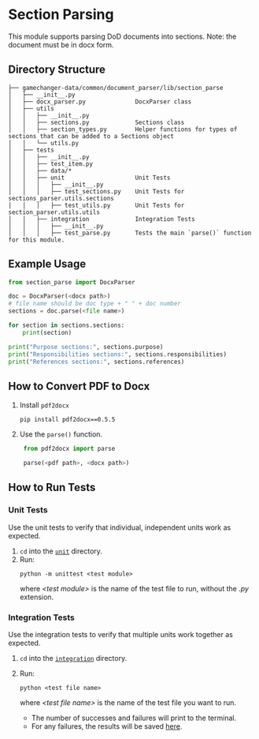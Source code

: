# Section Parsing

This module supports parsing DoD documents into sections. Note: the document must be in docx form.

## Directory Structure

```
├── gamechanger-data/common/document_parser/lib/section_parse
│   ├── __init__.py
│   ├── docx_parser.py              DocxParser class
│   ├── utils
│   │   ├── __init__.py
│   │   ├── sections.py             Sections class
│   │   ├── section_types.py        Helper functions for types of sections that can be added to a Sections object
│   │   └── utils.py
│   ├── tests
│   │   ├── __init__.py
│   │   ├── test_item.py
│   │   ├── data/*
│   │   ├── unit                    Unit Tests
│   │   │   ├── __init__.py
│   │   │   ├── test_sections.py    Unit Tests for sections_parser.utils.sections
│   │   │   ├── test_utils.py       Unit Tests for section_parser.utils.utils
│   │   ├── integration             Integration Tests
│   │   │   ├── __init__.py
│   │   │   ├── test_parse.py       Tests the main `parse()` function for this module.
```

## Example Usage

```python
from section_parse import DocxParser

doc = DocxParser(<docx path>)
# file name should be doc type + " " + doc number
sections = doc.parse(<file name>)

for section in sections.sections:
    print(section)

print("Purpose sections:", sections.purpose)
print("Responsibilities sections:", sections.responsibilities)
print("References sections:", sections.references)
```

## How to Convert PDF to Docx

1. Install `pdf2docx`
   ```
   pip install pdf2docx==0.5.5
   ```
2. Use the `parse()` function.

   ```python
    from pdf2docx import parse

    parse(<pdf path>, <docx path>)
   ```

## How to Run Tests

### Unit Tests

Use the unit tests to verify that individual, independent units work as expected.

1. `cd` into the [`unit`](tests/unit/) directory.
2. Run:
   ```
   python -m unittest <test module>
   ```
   where _\<test module>_ is the name of the test file to run, without the _.py_ extension.

### Integration Tests

Use the integration tests to verify that multiple units work together as expected.

1. `cd` into the [`integration`](tests/integration/) directory.
2. Run:

   ```
   python <test file name>
   ```

   where _\<test file name>_ is the name of the test file you want to run.

   - The number of successes and failures will print to the terminal.
   - For any failures, the results will be saved [here](tests/data/actual_outputs/).
